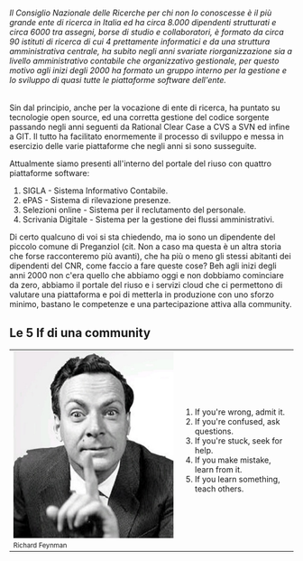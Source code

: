 <!--s-->
###### Il Consiglio Nazionale delle Ricerche per chi non lo conoscesse è il più grande ente di ricerca in Italia ed ha circa 8.000 dipendenti strutturati e circa 6000 tra assegni, borse di studio e collaboratori, è formato da circa 90 istituti di ricerca di cui 4 prettamente informatici e da una struttura amministrativa centrale, ha subito negli anni svariate riorganizzazione sia a livello amministrativo contabile che organizzativo gestionale, per questo motivo agli inizi degli 2000 ha formato un gruppo interno per la gestione e lo sviluppo di quasi tutte le piattaforme software dell'ente.
<!--s-->
Sin dal principio, anche per la vocazione di ente di ricerca, ha puntato su tecnologie open source,  ed una corretta gestione del codice sorgente passando negli anni seguenti da Rational Clear Case a CVS a SVN ed infine a GIT. Il tutto ha facilitato enormemente il processo di sviluppo e messa in esercizio delle varie piattaforme che negli anni si sono susseguite.
<!--s-->
Attualmente siamo presenti all'interno del portale del riuso con quattro piattaforme software:
1. SIGLA - Sistema Informativo Contabile.
2. ePAS - Sistema di rilevazione presenze.
3. Selezioni online - Sistema per il reclutamento del personale.
4. Scrivania Digitale - Sistema per la gestione dei flussi amministrativi.
<!--s-->
Di certo qualcuno di voi si sta chiedendo, ma io sono un dipendente del piccolo comune di Preganziol (cit. Non a caso ma questa è un altra storia che forse racconteremo più avanti), che ha più  o meno gli stessi abitanti dei dipendenti del CNR, come faccio a fare queste cose? Beh agli inizi degli anni 2000 non c'era quello che abbiamo oggi e non dobbiamo cominciare da zero, abbiamo il portale del riuso e i servizi cloud che ci permettono di valutare una piattaforma e poi di metterla in produzione con uno sforzo minimo, bastano le competenze e una partecipazione attiva alla community.
<!--s-->
## Le 5 If di una community
<table>
<tr>
  <td><img src="img/feynman.jpg"><small>Richard Feynman</small></td>  
  <td>
    <ol>
      <li>If you're wrong, admit it.</li><!-- .element: class="fragment" data-fragment-index="0" -->
      <li>If you're confused, ask questions.</li><!-- .element: class="fragment" data-fragment-index="1" -->
      <li>If you're stuck, seek for help.</li><!-- .element: class="fragment" data-fragment-index="2" -->
      <li>If you make mistake, learn from it.</li><!-- .element: class="fragment" data-fragment-index="3" -->
      <li>If you learn something, teach others.</li><!-- .element: class="fragment" data-fragment-index="4" -->
    </ol>      
  </td>
</tr>
</table>
